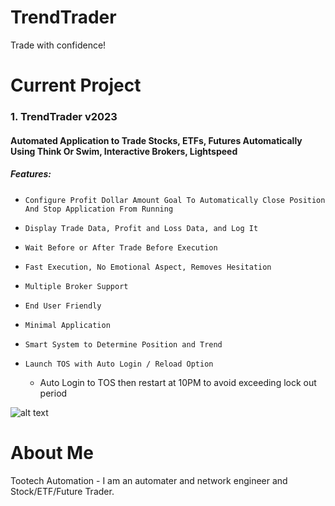 # TrendTrader

Trade with confidence!


# Current Project

### 1. TrendTrader v2023
#### Automated Application to Trade Stocks, ETFs, Futures Automatically Using Think Or Swim, Interactive Brokers, Lightspeed
##### Features:
*     Configure Profit Dollar Amount Goal To Automatically Close Position And Stop Application From Running
*     Display Trade Data, Profit and Loss Data, and Log It
*     Wait Before or After Trade Before Execution
*     Fast Execution, No Emotional Aspect, Removes Hesitation
*     Multiple Broker Support
*     End User Friendly
*     Minimal Application
*     Smart System to Determine Position and Trend
*     Launch TOS with Auto Login / Reload Option
     * Auto Login to TOS then restart at 10PM to avoid exceeding lock out period
     
![alt text](https://github.com/trevorbooneautomation/TrendTrader/blob/main/Images/Github_TT.png?raw=true)    
 
# About Me
 Tootech Automation - I am an automater and network engineer and Stock/ETF/Future Trader.
 

